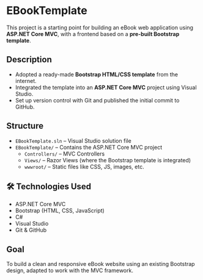 # EBookTemplate

This project is a starting point for building an eBook web application using **ASP.NET Core MVC**, with a frontend based on a **pre-built Bootstrap template**.

## Description

- Adopted a ready-made **Bootstrap HTML/CSS template** from the internet.
- Integrated the template into an **ASP.NET Core MVC** project using Visual Studio.
- Set up version control with Git and published the initial commit to GitHub.

## Structure

- `EBookTemplate.sln` – Visual Studio solution file
- `EBookTemplate/` – Contains the ASP.NET Core MVC project
  - `Controllers/` – MVC Controllers
  - `Views/` – Razor Views (where the Bootstrap template is integrated)
  - `wwwroot/` – Static files like CSS, JS, images, etc.

## 🛠️ Technologies Used

- ASP.NET Core MVC
- Bootstrap (HTML, CSS, JavaScript)
- C#
- Visual Studio
- Git & GitHub

## Goal

To build a clean and responsive eBook website using an existing Bootstrap design, adapted to work with the MVC framework.

